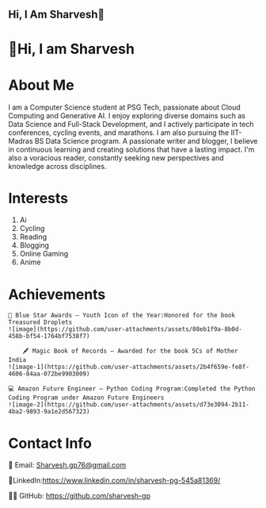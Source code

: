 ## Hi, I Am Sharvesh👋

<!--
**sharvesh-gp/sharvesh-gp** is a ✨ _special_ ✨ repository because its `README.md` (this file) appears on your GitHub profile.

Here are some ideas to get you started:

- 🔭 I’m currently working on ...
- 🌱 I’m currently learning ...
- 👯 I’m looking to collaborate on ...
- 🤔 I’m looking for help with ...
- 💬 Ask me about ...
- 📫 How to reach me: ...
- 😄 Pronouns: ...
- ⚡ Fun fact: ...
-->
# 👋Hi, I am Sharvesh 

# About Me
I am a Computer Science student at PSG Tech, passionate about Cloud Computing and Generative AI. I enjoy exploring diverse domains such as Data Science and Full-Stack Development, and I actively participate in tech conferences, cycling events, and marathons. I am also pursuing the IIT-Madras BS Data Science program.
A passionate writer and blogger, I believe in continuous learning and creating solutions that have a lasting impact. I'm also a voracious reader, constantly seeking new perspectives and knowledge across disciplines.

# Interests
1. Ai
2. Cycling
3. Reading
4. Blogging
5. Online Gaming
6. Anime

# Achievements


	🌟 Blue Star Awards – Youth Icon of the Year:Honored for the book Treasured Droplets 
 	![image](https://github.com/user-attachments/assets/08eb1f9a-8b0d-458b-bf54-1764bf7538f7)

    	🖋️ Magic Book of Records – Awarded for the book 5Cs of Mother India 
	![image-1](https://github.com/user-attachments/assets/2b4f659e-fe8f-4606-84aa-072be9903009)
	
	💻 Amazon Future Engineer – Python Coding Program:Completed the Python Coding Program under Amazon Future Engineers
 	![image-2](https://github.com/user-attachments/assets/d73e3094-2b11-4ba2-9893-9a1e2d567323)


# Contact Info
  
📧 Email: Sharvesh.gp76@gmail.com 

🔗LinkedIn:https://www.linkedin.com/in/sharvesh-pg-545a81369/


🧑‍💻 GitHub: https://github.com/sharvesh-gp